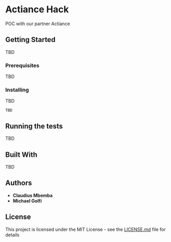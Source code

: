 # Actiance Hack

POC with our partner Actiance

## Getting Started

TBD

### Prerequisites

TBD

### Installing

TBD

```
TBD
```

## Running the tests

TBD

## Built With

TBD

## Authors

* **Claudius Mbemba**
* **Michael Golfi**

## License

This project is licensed under the MIT License - see the [LICENSE.md](LICENSE.md) file for details

